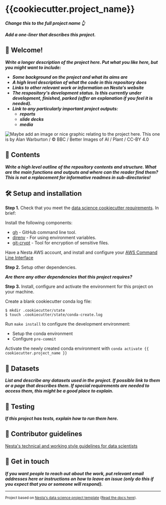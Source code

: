 # {{cookiecutter.project_name}}

**_Change this to the full project name 👆_**

**_Add a one-liner that describes this project._**

## 👋 Welcome!

**_Write a longer description of the project here. Put what you like here, but you might want to include:_**

- **_Some background on the project and what its aims are_**
- **_A high level description of what the code in this repository does_**
- **_Links to other relevant work or information on Nesta's website_**
- **_The respository's development status. Is this currently under development, finished, parked (offer an explanation if you feel it is needed)._**
- **_Link to any particularly important project outputs:_**
  - **_reports_**
  - **_slide decks_**
  - **_media_**

![Maybe add an image or nice graphic relating to the project here. This one is by Alan Warburton / © BBC / Better Images of AI / Plant / CC-BY 4.0](https://betterimagesofai.org/ImagesAI/WarburtonNature_01_1280x720.jpg)

## 📂 Contents

**_Write a high level outline of the repository contents and structure. What are the main functions and outputs and where can the reader find them? This is not a replacement for informative readmes in sub-directories!_**

## 🛠️ Setup and installation

**Step 1.** Check that you meet the [data science cookiecutter requirements](http://nestauk.github.io/ds-cookiecutter/quickstart). In brief:

Install the following components:
  - [gh](https://formulae.brew.sh/formula/gh) - GitHub command line tool.
  - [direnv](https://formulae.brew.sh/formula/direnv#default) - For using environment variables.
  - [git-crypt](https://github.com/AGWA/git-crypt/blob/master/INSTALL.md#installing-on-mac-os-x) - Tool for encryption of sensitive files.

Have a Nesta AWS account, and install and configure your [AWS Command Line Interface](https://docs.aws.amazon.com/polly/latest/dg/setup-aws-cli.html)

**Step 2.** Setup other dependencies.

**_Are there any other dependencies that this project requires?_**


**Step 3.** Install, configure and activate the environment for this project on your machine.

Create a blank cookiecutter conda log file:
```
$ mkdir .cookiecutter/state
$ touch .cookiecutter/state/conda-create.log
```
Run `make install` to configure the development environment:
- Setup the conda environment
- Configure `pre-commit`

Activate the newly created conda environment with `conda activate {{ cookiecutter.project_name }}`

## 💾 Datasets

**_List and describe any datasets used in the project. If possible link to them or a page that describes them. If special requirements are needed to access them, this might be a good place to explain._**

## 🏁 Testing

**_If this project has tests, explain how to run them here._**

## 🤝 Contributor guidelines

[Nesta's technical and working style guidelines for data scientists](https://github.com/nestauk/ds-cookiecutter/blob/master/GUIDELINES.md)


## 📧 Get in touch

**_If you want people to reach out about the work, put relevant email addresses here or instructions on how to leave an issue (only do this if you expect that you or someone will respond)._**

---

<small><p>Project based on <a target="_blank" href="https://github.com/nestauk/ds-cookiecutter">Nesta's data science project template</a>
(<a href="http://nestauk.github.io/ds-cookiecutter">Read the docs here</a>).
</small>

